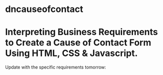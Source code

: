 # dncauseofcontact
<h1>Interpreting Business Requirements to Create a Cause of Contact Form Using HTML, CSS & Javascript.</h1>

<p> Update with the specific requirements tomorrow:</p>
